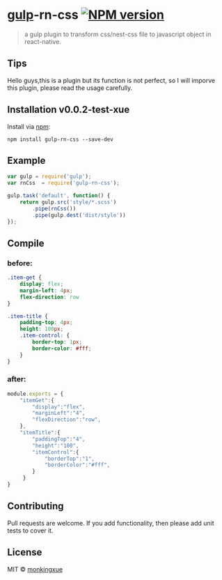 # [gulp][gulp]-rn-css  [![NPM version](https://badge.fury.io/js/gulp-rn-css.svg)](http://badge.fury.io/js/gulp-rn-css)

> a gulp plugin to transform css/nest-css file to javascript object in react-native.

## Tips

Hello guys,this is a plugin but its function is not perfect, so I will imporve this plugin, please read the usage carefully.

## Installation v0.0.2-test-xue

Install via [npm](https://www.npmjs.com/package/gulp-rn-css):

```
npm install gulp-rn-css --save-dev
```

## Example

```js
var gulp = require('gulp');
var rnCss  = require('gulp-rn-css');

gulp.task('default', function() {
    return gulp.src('style/*.scss')
        .pipe(rnCss())
        .pipe(gulp.dest('dist/style'))
});
```

## Compile

### before:
```css
.item-get {
	display: flex;
	margin-left: 4px;
	flex-direction: row
}

.item-title {
	padding-top: 4px;
	height: 100px;
	.item-control: {
		border-top: 1px;
		border-color: #fff;
	}
}
```
### after:
```js 
module.exports = {
    "itemGet":{
        "display":"flex",
        "marginLeft":"4",
        "flexDirection":"row",
    },
    "itemTitle":{
        "paddingTop":"4",
        "height":"100",
        "itemControl":{
            "borderTop":"1",
            "borderColor":"#fff",
        }
     }
}
```

## Contributing

Pull requests are welcome. If you add functionality, then please add unit tests
to cover it.

## License

MIT © [monkingxue](https://github.com/monkingxue)

[gulp]: https://github.com/gulpjs/gulp
[npm]:  http://badge.fury.io/js/gulp-rn-css

